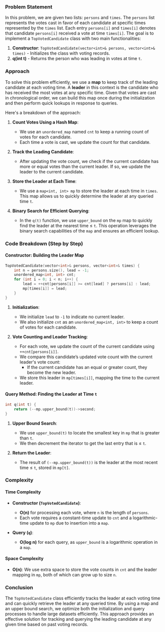 ### Problem Statement

In this problem, we are given two lists: `persons` and `times`. The `persons` list represents the votes cast in favor of each candidate at specific times represented by the `times` list. Each entry `persons[i]` and `times[i]` denotes that candidate `persons[i]` received a vote at time `times[i]`. The goal is to implement a `TopVotedCandidate` class with two main functionalities:

1. **Constructor**: `TopVotedCandidate(vector<int>& persons, vector<int>& times)` - Initializes the class with voting records.
2. **q(int t)** - Returns the person who was leading in votes at time `t`.

### Approach

To solve this problem efficiently, we use a **map** to keep track of the leading candidate at each voting time. A **leader** in this context is the candidate who has received the most votes at any specific time. Given that votes are cast in chronological order, we can build this map once during the initialization and then perform quick lookups in response to queries.

Here's a breakdown of the approach:

1. **Count Votes Using a Hash Map**:
   - We use an `unordered_map` named `cnt` to keep a running count of votes for each candidate.
   - Each time a vote is cast, we update the count for that candidate.
   
2. **Track the Leading Candidate**:
   - After updating the vote count, we check if the current candidate has more or equal votes than the current leader. If so, we update the leader to the current candidate.
   
3. **Store the Leader at Each Time**:
   - We use a `map<int, int> mp` to store the leader at each time in `times`. This map allows us to quickly determine the leader at any queried time `t`.

4. **Binary Search for Efficient Querying**:
   - In the `q(t)` function, we use `upper_bound` on the `mp` map to quickly find the leader at the nearest time ≤ `t`. This operation leverages the binary search capabilities of the `map` and ensures an efficient lookup.

### Code Breakdown (Step by Step)

#### **Constructor**: Building the Leader Map

```cpp
TopVotedCandidate(vector<int>& persons, vector<int>& times) {
    int n = persons.size(), lead = -1;
    unordered_map<int, int> cnt;
    for (int i = 0; i < n; i++) {
        lead = ++cnt[persons[i]] >= cnt[lead] ? persons[i] : lead;
        mp[times[i]] = lead;
    }
}
```

1. **Initialization**: 
   - We initialize `lead` to `-1` to indicate no current leader.
   - We also initialize `cnt` as an `unordered_map<int, int>` to keep a count of votes for each candidate.

2. **Vote Counting and Leader Tracking**:
   - For each vote, we update the count of the current candidate using `++cnt[persons[i]]`.
   - We compare this candidate’s updated vote count with the current leader's vote count:
     - If the current candidate has an equal or greater count, they become the new leader.
   - We store this leader in `mp[times[i]]`, mapping the time to the current leader.

#### **Query Method**: Finding the Leader at Time `t`

```cpp
int q(int t) {
    return (--mp.upper_bound(t))->second;
}
```

1. **Upper Bound Search**:
   - We use `upper_bound(t)` to locate the smallest key in `mp` that is greater than `t`.
   - We then decrement the iterator to get the last entry that is ≤ `t`.
   
2. **Return the Leader**:
   - The result of `(--mp.upper_bound(t))` is the leader at the most recent time ≤ `t`, stored in `mp[t]`.

### Complexity

#### **Time Complexity**

- **Constructor (`TopVotedCandidate`)**: 
  - **O(n)** for processing each vote, where `n` is the length of `persons`.
  - Each vote requires a constant-time update to `cnt` and a logarithmic-time update to `mp` due to insertion into a `map`.
  
- **Query (`q`)**:
  - **O(log n)** for each query, as `upper_bound` is a logarithmic operation in a `map`.

#### **Space Complexity**

- **O(n)**: We use extra space to store the vote counts in `cnt` and the leader mapping in `mp`, both of which can grow up to size `n`.

### Conclusion

The `TopVotedCandidate` class efficiently tracks the leader at each voting time and can quickly retrieve the leader at any queried time. By using a map and an upper bound search, we optimize both the initialization and query processes to handle large datasets efficiently. This approach provides an effective solution for tracking and querying the leading candidate at any given time based on past voting records.